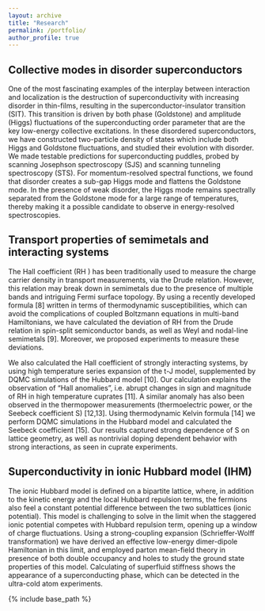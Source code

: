 ```yaml
---
layout: archive
title: "Research"
permalink: /portfolio/
author_profile: true
---
```


## Collective modes in disorder superconductors
One of the most fascinating examples of the interplay between interaction and localization is the destruction of superconductivity with increasing disorder in thin-films, resulting in the superconductor-insulator transition (SIT). This transition is driven by both phase (Goldstone) and amplitude (Higgs) fluctuations of the superconducting order parameter that are the key low-energy collective excitations. In these disordered superconductors, we have constructed two-particle density of states which include both Higgs and Goldstone fluctuations, and studied their evolution with disorder. We made testable predictions for superconducting puddles, probed by scanning Josephson spectroscopy (SJS) and scanning tunneling spectroscopy (STS). For momentum-resolved spectral functions, we found that disorder creates a sub-gap Higgs mode and flattens the Goldstone mode. In the presence of weak disorder, the Higgs mode remains spectrally separated from the Goldstone mode for a large range of temperatures, thereby making it a possible candidate to observe in energy-resolved spectroscopies.

## Transport properties of semimetals and interacting systems
The Hall coefficient (RH ) has been traditionally used to measure the charge carrier density in transport measurements, via the Drude relation. However, this relation may break down in semimetals due to the presence of multiple bands and intriguing Fermi surface topology. By using a recently developed formula [8] written in terms of thermodynamic susceptibilities, which can avoid the complications of coupled Boltzmann equations in multi-band Hamiltonians, we have calculated the deviation of RH from the Drude relation in spin-split semiconductor bands, as well as Weyl and nodal-line semimetals [9].
Moreover, we proposed experiments to measure these deviations. 

We also calculated the Hall coefficient of strongly interacting systems, by using high temperature series expansion of the t-J model, supplemented by DQMC simulations of the Hubbard model [10]. Our calculation explains the observation of “Hall anomalies”, i.e. abrupt changes in sign and magnitude of RH in high temperature cuprates [11]. A similar anomaly has also been observed in the thermopower measurements (thermoelectric power, or the Seebeck coefficient S) [12,13]. Using thermodynamic Kelvin formula [14] we perform DQMC simulations in the Hubbard model and calculated the Seebeck coefficient [15]. Our results captured strong dependence of S on lattice geometry, as well as nontrivial doping dependent behavior with strong interactions, as seen in cuprate experiments.


## Superconductivity in ionic Hubbard model (IHM)
The ionic Hubbard model is defined on a bipartite lattice, where, in addition to the kinetic energy and the local Hubbard repulsion terms, the fermions also feel a constant potential difference between the two sublattices (ionic potential). This model is challenging to solve in the limit when the staggered ionic potential competes with Hubbard repulsion term, opening up a window of charge fluctuations. Using a strong-coupling expansion (Schrieffer-Wolff transformation) we have derived an effective low-energy dimer-dipole Hamiltonian in this limit, and employed parton mean-field theory in presence of both double occupancy and holes to study the ground state properties of this model. Calculating of superfluid stiffness shows the appearance of a superconducting phase, which can be detected in the ultra-cold atom experiments.


{% include base_path %}


